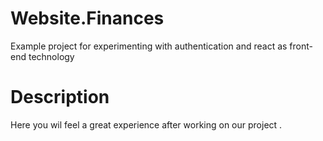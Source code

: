 # Website.Finances
Example project for experimenting with authentication and react as front-end technology

# Description 
Here you wil feel a great experience after working on our project .
